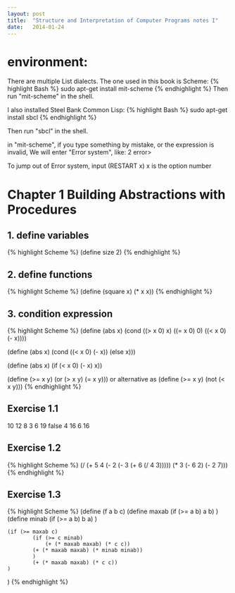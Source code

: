```yaml
---
layout:	post
title:	"Structure and Interpretation of Computer Programs notes I"
date:	2014-01-24
---
```

# environment:
There are multiple List dialects. The one used in this book is Scheme:
{% highlight Bash %}
sudo apt-get install mit-scheme
{% endhighlight %}
Then run "mit-scheme" in the shell.

I also installed Steel Bank Common Lisp:
{% highlight Bash %}
sudo apt-get install sbcl
{% endhighlight %}

Then run "sbcl" in the shell.

in "mit-scheme", if you type something by mistake, or the expression is
invalid, We will enter "Error system", like:
2 error>

To jump out of Error system, input (RESTART x) x is the option number 

# Chapter 1 Building Abstractions with Procedures
## 1. define variables
{% highlight Scheme %}
(define size 2)
{% endhighlight %}
## 2. define functions
{% highlight Scheme %}
(define (square x) (* x x))
{% endhighlight %}
## 3. condition expression
{% highlight Scheme %}
(define (abs x)
  (cond ((> x 0) x)
        ((= x 0) 0)
        ((< x 0) (- x))))

(define (abs x)
  (cond ((< x 0) (- x))
  	(else x)))

(define (abs x)
  (if (< x 0)
      (- x)
      x))

(define (>= x y)
  (or (> x y) (= x y)))
or alternative as
(define (>= x y)
  (not (< x y)))
{% endhighlight %}

## Exercise 1.1

10
12
8
3
6
19
false
4
16
6
16

## Exercise 1.2
{% highlight Scheme %}
(/ (+ 5 4 (- 2 (- 3 (+ 6 (/ 4 3))))) (* 3 (- 6 2) (- 2 7)))
{% endhighlight %}
## Exercise 1.3
{% highlight Scheme %}
(define (f a b c)
	(define maxab (if (>= a b)
		      	a
			b)
	)
	(define minab (if (>= a b)
			b
			a)
	)
  
	(if (>= maxab c)
      		(if (>= c minab)
        		(+ (* maxab maxab) (* c c))
	  		(+ (* maxab maxab) (* minab minab))
      		)
      		(+ (* maxab maxab) (* c c))
  	)
)
{% endhighlight %}
